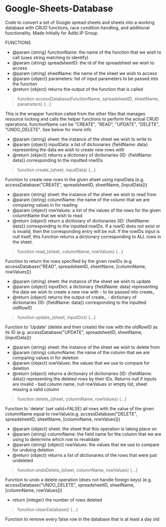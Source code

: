 # Google-Sheets-Database
Code to convert a set of Google spread sheets and sheets into a working database with CRUD functions, race condition handling, and additional functionality. Made Initially for Adibi IP Group.

FUNCTIONS

- @param {string} functionName: the name of the function that we wish to call (uses string matching to identify)
- @param {string} spreadsheetID: the id of the spreadsheet we wish to access
- @param {string} sheetName: the name of the sheet we wish to access
- @param {object} parameters: list of input parameters to be passed into the function
- @return {object} returns the output of the function that is called

> function accessDatabase(functionName, spreadsheetID, sheetName, parameters) {...}

This is the wrapper function called from the other files that manages resource locking and calls the helper functions to perform the actual CRUD operations. functionName can be "CREATE", "READ", "UPDATE", "DELETE", "UNDO_DELETE". See below for more info



- @param {string} sheet: the instance of the sheet we wish to write to
- @param {object} inputData: a list of dictionaries {fieldName: data} representing the data we wish to create new rows with
- @return {object} returns a dictionary of dictionaries {ID: {fieldName: data}} corresponding to the inputted rowIDs

>function create_(sheet, inputData) {...}

Function to create new rows in the given sheet using inputData
(e.g. accessDatabase("CREATE", spreadsheetID, sheetName, [inputData]))


 - @param {string} sheet: the instance of the sheet we wish to read from
 - @param {string} columnName: the name of the column that we are comparing values in for reading
 - @param {object} rowValues: a list of the values of the rows for the given columnName that we wish to read
 - @return {object} return a dictionary of dictionaries {ID: {fieldName: data}} corresponding to the inputted rowIDs.
                   If a rowID does not exist or is invalid, then the corresponding entry will be null.
                   If the rowIDs input is null itself, this function returns a dictionary corresponding to ALL rows in the sheet.
>function read_(sheet, columnName, rowValues) {...}

Function to return the rows specified by the given rowIDs
(e.g. accessDatabase("READ", spreadsheetID, sheetName, [columnName, rowValues]))


 - @param {string} sheet: the instance of the sheet we wish to update
 - @param {object} inputDict: a dictionary {fieldName: data} representing the data we wish to create a new row with - to be passed into create_
 - @return {object} returns the output of create_ - dictionary of dictionaries {ID: {fieldName: data}} corresponding to the inputted oldRowID

>function update_(sheet, inputDict) {...}

Function to 'Update' (delete and then create) the row with the oldRowID as its ID
(e.g. accessDatabase("UPDATE", spreadsheetID, sheetName, [inputData]))


 - @param {string} sheet: the instance of the sheet we wish to delete from
 - @param {string} columnName: the name of the column that we are comparing values in for deletion
 - @param {object} rowValues: the values that we use to compare for deletion
 - @return {object} returns a dictionary of dictionaries {ID: {fieldName: data}} representing the deleted rows by their IDs. Returns null if inputs are invalid - bad column name, null rowValues or empty list, sheet missing a valid column 

>function delete_(sheet, columnName, rowValues) {...}

Function to 'delete' (set valid=FALSE) all rows with the value of the given columnName equal to rowValue(e.g. accessDatabase("DELETE", spreadsheetID, sheetName, [columnName, rowValues]))


 - @param {object} sheet: the sheet that this operation is taking place on
 - @param {string} columnName: the field name for the column that we are using to determine which row to revalidate
 - @param {string} {object} rowValues: the values that we use to compare for undoing deletion
 - @return {object} returns a list of dictionaries of the rows that were just undeleted

>function undoDelete_(sheet, columnName, rowValues) {...}

Function to undo a delete operation (does not handle foreign keys) (e.g. accessDatabase("UNDO_DELETE", spreadsheetID, sheetName, [columnName, rowValues]))


 - return {integer} the number of rows deleted 
 
>function cleanDatabase() {...}

Function to remove every false row in the database that is at least a day old
